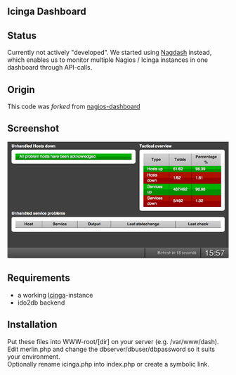 Icinga Dashboard
----------------

## Status

Currently not actively "developed". We started using [Nagdash](https://github.com/lozzd/Nagdash) instead, which enables us to monitor multiple Nagios / Icinga instances in one dashboard through API-calls.

## Origin

This code was *forked* from [nagios-dashboard](http://github.com/foobar0815/nagios-dashboard/)

## Screenshot

![image](https://github.com/hbokh/icinga-dashboard/raw/master/screenshot.png)

## Requirements

- a working [Icinga](https://www.icinga.org/)-instance
- ido2db backend

## Installation

Put these files into WWW-root/[dir] on your server (e.g. /var/www/dash).  
Edit merlin.php and change the dbserver/dbuser/dbpassword so it suits your environment.  
Optionally rename icinga.php into index.php or create a symbolic link.
